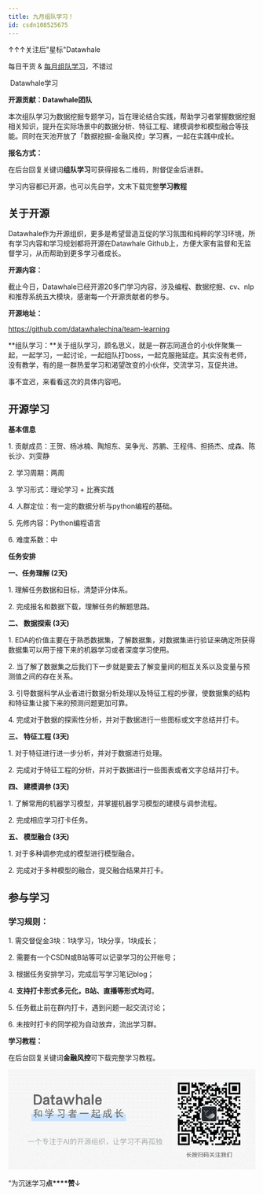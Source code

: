 ```yaml
---
title: 九月组队学习！
id: csdn108525675
---
```


↑↑↑关注后"星标"Datawhale

每日干货 & [每月组队学习](https://mp.weixin.qq.com/mp/appmsgalbum?__biz=MzIyNjM2MzQyNg%3D%3D&action=getalbum&album_id=1338040906536108033#wechat_redirect)，不错过

 Datawhale学习 

****开源贡献：Datawhale团队****

本次组队学习为数据挖掘专题学习，旨在理论结合实践，帮助学习者掌握数据挖掘相关知识，提升在实际场景中的数据分析、特征工程、建模调参和模型融合等技能。同时在天池开放了「数据挖掘-金融风控」学习赛，一起在实践中成长。

**报名方式：**

在后台回复关键词**组队学习**可获得报名二维码，附督促金后进群。

学习内容都已开源，也可以先自学，文末下载完整**学习教程**

## 关于开源

Datawhale作为开源组织，更多是希望营造互促的学习氛围和纯粹的学习环境，所有学习内容和学习规划都将开源在Datawhale Github上，方便大家有监督和无监督学习，从而帮助到更多学习者成长。

**开源内容：**

截止今日，Datawhale已经开源20多门学习内容，涉及编程、数据挖掘、cv、nlp和推荐系统五大模块，感谢每一个开源贡献者的参与。

**开源地址：**

https://github.com/datawhalechina/team-learning

**组队学习：**关于组队学习，顾名思义，就是一群志同道合的小伙伴聚集一起，一起学习，一起讨论，一起组队打boss，一起克服拖延症。其实没有老师，没有教学，有的是一群热爱学习和渴望改变的小伙伴，交流学习，互促共进。

事不宜迟，来看看这次的具体内容吧。

## 开源学习

**基本信息**

1\. 贡献成员：王贺、杨冰楠、陶旭东、吴争光、苏鹏、王程伟、担扬杰、成森、陈长沙、刘雯静

2\. 学习周期：两周

3\. 学习形式：理论学习 + 比赛实践

4\. 人群定位：有一定的数据分析与python编程的基础。

5\. 先修内容：Python编程语言

6\. 难度系数：中

**任务安排**

**一、任务理解 (2天)**

1\. 理解任务数据和目标，清楚评分体系。

2\. 完成报名和数据下载，理解任务的解题思路。

**二、 数据探索 (3天)**

1\. EDA的价值主要在于熟悉数据集，了解数据集，对数据集进行验证来确定所获得数据集可以用于接下来的机器学习或者深度学习使用。

2\. 当了解了数据集之后我们下一步就是要去了解变量间的相互关系以及变量与预测值之间的存在关系。

3\. 引导数据科学从业者进行数据分析处理以及特征工程的步骤，使数据集的结构和特征集让接下来的预测问题更加可靠。

4\. 完成对于数据的探索性分析，并对于数据进行一些图标或文字总结并打卡。

**三、 特征工程 (3天)**

1\. 对于特征进行进一步分析，并对于数据进行处理。

2\. 完成对于特征工程的分析，并对于数据进行一些图表或者文字总结并打卡。

**四、 建模调参 (3天)**

1\. 了解常用的机器学习模型，并掌握机器学习模型的建模与调参流程。

2\. 完成相应学习打卡任务。

**五、 模型融合 (3天)**

1\. 对于多种调参完成的模型进行模型融合。

2\. 完成对于多种模型的融合，提交融合结果并打卡。

## 参与学习

### **学习规则：**

1\. 需交督促金3块：1块学习，1块分享，1块成长；

2\. 需要有一个CSDN或B站等可以记录学习的公开帐号；

3\. 根据任务安排学习，完成后写学习笔记blog；

4. **支持打卡形式多元化，B站、直播等形式均可**。

5\. 任务截止前在群内打卡，遇到问题一起交流讨论；

6\. 未按时打卡的同学视为自动放弃，流出学习群。

**学习教程：**

在后台回复关键词**金融风控**可下载完整学习教程。

![](../img/951c26b89c69c9c25fa7b29e4f11258b.png)

“为沉迷学习**点****赞**↓